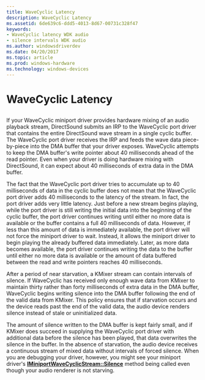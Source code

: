 ```yaml
---
title: WaveCyclic Latency
description: WaveCyclic Latency
ms.assetid: 6de639c6-ddd5-4013-8d67-00731c328f47
keywords:
- WaveCyclic latency WDK audio
- silence intervals WDK audio
ms.author: windowsdriverdev
ms.date: 04/20/2017
ms.topic: article
ms.prod: windows-hardware
ms.technology: windows-devices
---
```


# WaveCyclic Latency


## <span id="wavecyclic_latency"></span><span id="WAVECYCLIC_LATENCY"></span>


If your WaveCyclic miniport driver provides hardware mixing of an audio playback stream, DirectSound submits an IRP to the WaveCyclic port driver that contains the entire DirectSound wave stream in a single cyclic buffer. The WaveCyclic port driver receives the IRP and feeds the wave data piece-by-piece into the DMA buffer that your driver exposes. WaveCyclic attempts to keep the DMA buffer's write pointer about 40 milliseconds ahead of the read pointer. Even when your driver is doing hardware mixing with DirectSound, it can expect about 40 milliseconds of extra data in the DMA buffer.

The fact that the WaveCyclic port driver tries to accumulate up to 40 milliseconds of data in the cyclic buffer does not mean that the WaveCyclic port driver adds 40 milliseconds to the latency of the stream. In fact, the port driver adds very little latency. Just before a new stream begins playing, while the port driver is still writing the initial data into the beginning of the cyclic buffer, the port driver continues writing until either no more data is available or the buffer contains a full 40 milliseconds of data. However, if less than this amount of data is immediately available, the port driver will not force the miniport driver to wait. Instead, it allows the miniport driver to begin playing the already buffered data immediately. Later, as more data becomes available, the port driver continues writing the data to the buffer until either no more data is available or the amount of data buffered between the read and write pointers reaches 40 milliseconds.

After a period of near starvation, a KMixer stream can contain intervals of silence. If WaveCyclic has received only enough wave data from KMixer to maintain thirty rather than forty milliseconds of extra data in the DMA buffer, WaveCyclic begins writing silence into the DMA buffer following the end of the valid data from KMixer. This policy ensures that if starvation occurs and the device reads past the end of the valid data, the audio device renders silence instead of stale or uninitialized data.

The amount of silence written to the DMA buffer is kept fairly small, and if KMixer does succeed in supplying the WaveCyclic port driver with additional data before the silence has been played, that data overwrites the silence in the buffer. In the absence of starvation, the audio device receives a continuous stream of mixed data without intervals of forced silence. When you are debugging your driver, however, you might see your miniport driver's [**IMiniportWaveCyclicStream::Silence**](https://msdn.microsoft.com/library/windows/hardware/ff536721) method being called even though your audio renderer is not starving.

 

 





